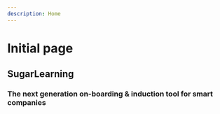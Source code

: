 ```yaml
---
description: Home
---
```


# Initial page

## SugarLearning

### The next generation on-boarding & induction tool for smart companies



